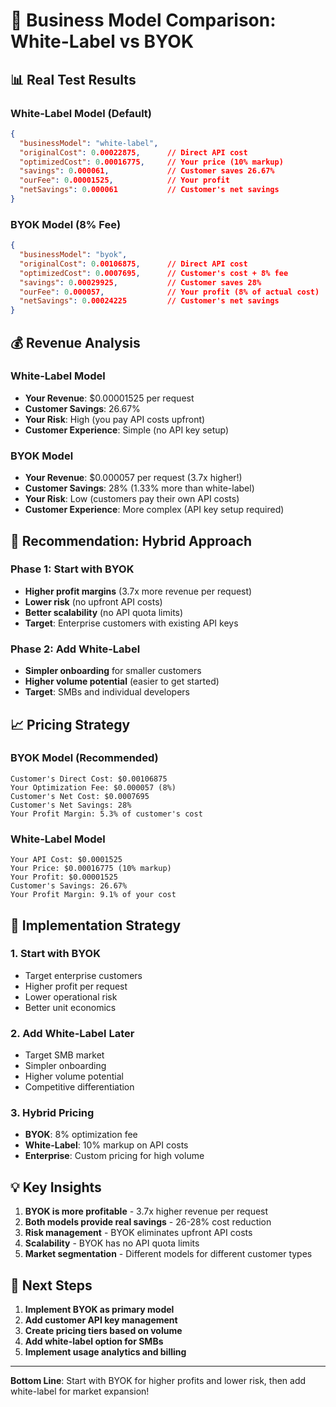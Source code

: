 # 🏢 Business Model Comparison: White-Label vs BYOK

## 📊 **Real Test Results**

### **White-Label Model (Default)**
```json
{
  "businessModel": "white-label",
  "originalCost": 0.00022875,      // Direct API cost
  "optimizedCost": 0.00016775,     // Your price (10% markup)
  "savings": 0.000061,             // Customer saves 26.67%
  "ourFee": 0.00001525,            // Your profit
  "netSavings": 0.000061           // Customer's net savings
}
```

### **BYOK Model (8% Fee)**
```json
{
  "businessModel": "byok",
  "originalCost": 0.00106875,      // Direct API cost
  "optimizedCost": 0.0007695,      // Customer's cost + 8% fee
  "savings": 0.00029925,           // Customer saves 28%
  "ourFee": 0.000057,              // Your profit (8% of actual cost)
  "netSavings": 0.00024225         // Customer's net savings
}
```

## 💰 **Revenue Analysis**

### **White-Label Model**
- **Your Revenue**: $0.00001525 per request
- **Customer Savings**: 26.67%
- **Your Risk**: High (you pay API costs upfront)
- **Customer Experience**: Simple (no API key setup)

### **BYOK Model**
- **Your Revenue**: $0.000057 per request (3.7x higher!)
- **Customer Savings**: 28% (1.33% more than white-label)
- **Your Risk**: Low (customers pay their own API costs)
- **Customer Experience**: More complex (API key setup required)

## 🎯 **Recommendation: Hybrid Approach**

### **Phase 1: Start with BYOK**
- **Higher profit margins** (3.7x more revenue per request)
- **Lower risk** (no upfront API costs)
- **Better scalability** (no API quota limits)
- **Target**: Enterprise customers with existing API keys

### **Phase 2: Add White-Label**
- **Simpler onboarding** for smaller customers
- **Higher volume potential** (easier to get started)
- **Target**: SMBs and individual developers

## 📈 **Pricing Strategy**

### **BYOK Model (Recommended)**
```
Customer's Direct Cost: $0.00106875
Your Optimization Fee: $0.000057 (8%)
Customer's Net Cost: $0.0007695
Customer's Net Savings: 28%
Your Profit Margin: 5.3% of customer's cost
```

### **White-Label Model**
```
Your API Cost: $0.0001525
Your Price: $0.00016775 (10% markup)
Your Profit: $0.00001525
Customer's Savings: 26.67%
Your Profit Margin: 9.1% of your cost
```

## 🚀 **Implementation Strategy**

### **1. Start with BYOK**
- Target enterprise customers
- Higher profit per request
- Lower operational risk
- Better unit economics

### **2. Add White-Label Later**
- Target SMB market
- Simpler onboarding
- Higher volume potential
- Competitive differentiation

### **3. Hybrid Pricing**
- **BYOK**: 8% optimization fee
- **White-Label**: 10% markup on API costs
- **Enterprise**: Custom pricing for high volume

## 💡 **Key Insights**

1. **BYOK is more profitable** - 3.7x higher revenue per request
2. **Both models provide real savings** - 26-28% cost reduction
3. **Risk management** - BYOK eliminates upfront API costs
4. **Scalability** - BYOK has no API quota limits
5. **Market segmentation** - Different models for different customer types

## 🎯 **Next Steps**

1. **Implement BYOK as primary model**
2. **Add customer API key management**
3. **Create pricing tiers based on volume**
4. **Add white-label option for SMBs**
5. **Implement usage analytics and billing**

---

**Bottom Line**: Start with BYOK for higher profits and lower risk, then add white-label for market expansion!
